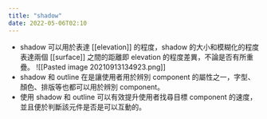 ```yaml
---
title: "shadow"
date: 2022-05-06T02:10
---
```

- shadow 可以用於表達 [[elevation]] 的程度，shadow 的大小和模糊化的程度表達兩個 [[surface]] 之間的距離即 elevation 的程度差異，不論是否有所重疊。
	![[Pasted image 20210913134923.png]]
- shadow 和 outline 在是讓使用者用於辨別 component 的屬性之一，字型、顏色、排版等也都可以用於辨別 component。
- 使用 shadow 和 outline 可以有效提升使用者找尋目標 component 的速度，並且便於判斷該元件是否是可以互動的。